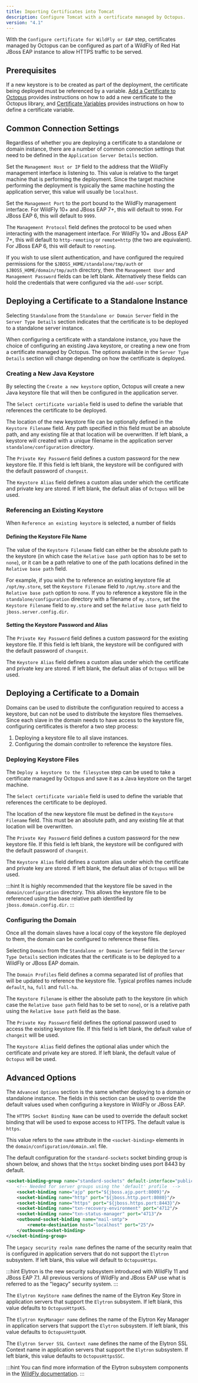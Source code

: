 ```yaml
---
title: Importing Certificates into Tomcat
description: Configure Tomcat with a certificate managed by Octopus.
version: "4.1"
---
```


With the `Configure certificate for WildFly or EAP` step, certificates managed by Octopus can be configured as part of a WildFly of Red Hat JBoss EAP instance to allow HTTPS traffic to be served.

## Prerequisites

If a new keystore is to be created as part of the deployment, the certificate being deployed must be referenced by a variable. [Add a Certificate to Octopus](add-certificate.md) provides instructions on how to add a new certificate to the Octopus library, and [Certificate Variables](variables/certificate-variables.md) provides instructions on how to define a certificate variable.

## Common Connection Settings

Regardless of whether you are deploying a certificate to a standalone or domain instance, there are a number of common connection settings that need to be defined in the `Application Server Details` section.

Set the `Management Host or IP` field to the address that the WildFly management interface is listening to. This value is relative to the target machine that is performing the deployment. Since the target machine performing the deployment is typically the same machine hosting the application server, this value will usually be `localhost`.

Set the `Management Port` to the port bound to the WildFly management interface. For WildFly 10+ and JBoss EAP 7+, this will default to `9990`. For JBoss EAP 6, this will default to `9999`.

The `Management Protocol` field defines the protocol to be used when interacting with the management interface. For WildFly 10+ and JBoss EAP 7+, this will default to `http-remoting` or `remote+http` (the two are equivalent). For JBoss EAP 6, this will default to `remoting`.

If you wish to use silent authentication, and have configured the required permissions for the `$JBOSS_HOME/standalone/tmp/auth` or `$JBOSS_HOME/domain/tmp/auth` directory, then the `Management User` and `Management Password` fields can be left blank. Alternatively these fields can hold the credentials that were configured via the `add-user` script.

## Deploying a Certificate to a Standalone Instance

Selecting `Standalone` from the `Standalone or Domain Server` field in the `Server Type Details` section indicates that the certificate is to be deployed to a standalone server instance.

When configuring a certificate with a standalone instance, you have the choice of configuring an existing Java keystore, or creating a new one from a certificate managed by Octopus. The options available in the `Server Type Details` section will change depending on how the certificate is deployed.

### Creating a New Java Keystore

By selecting the `Create a new keystore` option, Octopus will create a new Java keystore file that will then be configured in the application server.

The `Select certificate variable` field is used to define the variable that references the certificate to be deployed.

The location of the new keystore file can be optionally defined in the `Keystore Filename` field. Any path specified in this field must be an absolute path, and any existing file at that location will be overwritten. If left blank, a keystore will created with a unique filename in the application server `standalone/configuration` directory.

The `Private Key Password` field defines a custom password for the new keystore file. If this field is left blank, the keystore will be configured with the default password of `changeit`.

The `Keystore Alias` field defines a custom alias under which the certificate and private key are stored. If left blank, the default alias of `Octopus` will be used.

### Referencing an Existing Keystore

When `Reference an existing keystore` is selected, a number of fields

#### Defining the Keystore File Name

The value of the `Keystore Filename` field can either be the absolute path to the keystore (in which case the `Relative base path` option has to be set to `none`), or it can be a path relative to one of the path locations defined in the `Relative base path` field.

For example, if you wish the to reference an existing keystore file at `/opt/my.store`, set the `Keystore Filename` field to `/opt/my.store` and the `Relative base path` option to `none`. If you to reference a keystore file in the `standalone/configuration` directory with a filename of `my.store`, set the `Keystore Filename` field to `my.store` and set the `Relative base path` field to `jboss.server.config.dir`.

#### Setting the Keystore Password and Alias

The `Private Key Password` field defines a custom password for the existing keystore file. If this field is left blank, the keystore will be configured with the default password of `changeit`.

The `Keystore Alias` field defines a custom alias under which the certificate and private key are stored. If left blank, the default alias of `Octopus` will be used.

## Deploying a Certificate to a Domain

Domains can be used to distribute the configuration required to access a keystore, but can not be used to distribute the keystore files themselves. Since each slave in the domain needs to have access to the keystore file, configuring certificates is therefor a two step process:

1. Deploying a keystore file to all slave instances.
2. Configuring the domain controller to reference the keystore files.

### Deploying Keystore Files

The `Deploy a keystore to the filesystem` step can be used to take a certificate managed by Octopus and save it as a Java keystore on the target machine.

The `Select certificate variable` field is used to define the variable that references the certificate to be deployed.

The location of the new keystore file must be defined in the `Keystore Filename` field. This must be an absolute path, and any existing file at that location will be overwritten.

The `Private Key Password` field defines a custom password for the new keystore file. If this field is left blank, the keystore will be configured with the default password of `changeit`.

The `Keystore Alias` field defines a custom alias under which the certificate and private key are stored. If left blank, the default alias of `Octopus` will be used.

:::hint
It is highly recommended that the keystore file be saved in the `domain/configuration` directory. This allows the keystore file to be referenced using the base relative path identified by `jboss.domain.config.dir`.
:::

### Configuring the Domain

Once all the domain slaves have a local copy of the keystore file deployed to them, the domain can be configured to reference these files.

Selecting `Domain` from the `Standalone or Domain Server` field in the `Server Type Details` section indicates that the certificate is to be deployed to a WildFly or JBoss EAP domain.

The `Domain Profiles` field defines a comma separated list of profiles that will be updated to reference the keystore file. Typical profiles names include `default`, `ha`, `full` and `full-ha`.

The `Keystore Filename` is either the absolute path to the keystore (in which case the `Relative base path` field has to be set to `none`), or is a relative path using the `Relative base path` field as the base.

The `Private Key Password` field defines the optional password used to access the existing keystore file. If this field is left blank, the default value of `changeit` will be used.

The `Keystore Alias` field defines the optional alias under which the certificate and private key are stored. If left blank, the default value of `Octopus` will be used.

## Advanced Options

The `Advanced Options` section is the same whether deploying to a domain or standalone instance. The fields in this section can be used to override the default values used when configuring a keystore in WildFly or JBoss EAP.

The `HTTPS Socket Binding Name` can be used to override the default socket binding that will be used to expose access to HTTPS. The default value is `https`.

This value refers to the `name` attribute in the `<socket-binding>` elements in the `domain/configuration/domain.xml` file.

The default configuration for the `standard-sockets` socket binding group is shown below, and shows that the `https` socket binding uses port 8443 by default.

```xml
<socket-binding-group name="standard-sockets" default-interface="public">
    <!-- Needed for server groups using the 'default' profile  -->
    <socket-binding name="ajp" port="${jboss.ajp.port:8009}"/>
    <socket-binding name="http" port="${jboss.http.port:8080}"/>
    <socket-binding name="https" port="${jboss.https.port:8443}"/>
    <socket-binding name="txn-recovery-environment" port="4712"/>
    <socket-binding name="txn-status-manager" port="4713"/>
    <outbound-socket-binding name="mail-smtp">
        <remote-destination host="localhost" port="25"/>
    </outbound-socket-binding>
</socket-binding-group>
```

The `Legacy security realm name` defines the name of the security realm that is configured in application servers that do not support the `Elytron` subsystem. If left blank, this value will default to `OctopusHttps`.

:::hint
Elytron is the new security subsystem introduced with WildFly 11 and JBoss EAP 7.1. All previous versions of WildFly and JBoss EAP use what is referred to as the "legacy" security system.
:::

The `Elytron KeyStore name` defines the name of the Elytron Key Store in application servers that support the `Elytron` subsystem.  If left blank, this value defaults to `OctopusHttpsKS`.

The `Elytron KeyManager name` defines the name of the Elytron Key Manager in application servers that support the `Elytron` subsystem.  If left blank, this value defaults to `OctopusHttpsKM`.

The `Elytron Server SSL Context name` defines the name of the Elytron SSL Context name in application servers that support the `Elytron` subsystem.  If left blank, this value defaults to `OctopusHttpsSSC`.

:::hint
You can find more information of the Elytron subsystem components in the [WildFly documentation](https://docs.jboss.org/author/display/WFLY/Using+the+Elytron+Subsystem#UsingtheElytronSubsystem-onewayapps).
:::
